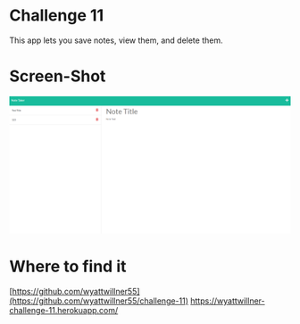 # Challenge 11
This app lets you save notes, view them, and delete them.

# Screen-Shot
![ScreenShot](challenge-11.png)

# Where to find it
[https://github.com/wyattwillner55](https://github.com/wyattwillner55/challenge-11)
https://wyattwillner-challenge-11.herokuapp.com/
